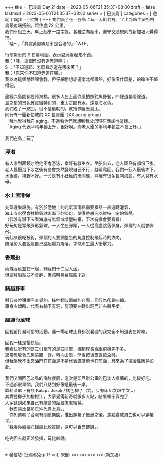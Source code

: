 +++
title = '巴淡島 Day 2'
date = 2023-05-06T21:35:37+08:00
draft = false
lastmod = 2023-05-06T21:35:37+08:00
series = ['巴淡島']
categories = ['遊記']
tags = ['批兔']
+++
我們買了在一座島上玩一天的行程。早上九點半要到列島最南端搭船，距住處 72 公里。<br>
我們車租三天，早上起來一路南飆。各種逆向超車，遵守交通規則的新加坡人覺得怕。<br>
「哇～」「其實黃虛線超車是合法的」「WTF」<br>
<br>
行前開車的 S 在看地圖，表示路況看起來不錯。<br>
我：「哇，這個有沒有過赤道啊？」<br>
S ：「不知道耶，怎麼看赤道在哪來著？」<br>
我：「原來你不知道赤道在哪。」<br>
我以為這個地理課會教，但仔細想想赤道南北都很熱，好像沒什麼差，的確並不值得記。<br>
<br>
途經六島間都是跨海橋，很多人在上面吹風拍照釣魚野餐，四線道變兩線道。<br>
島之間的景色確實蠻特別的，重山之間有水，還是海水色。<br>
我們晚了一點到，但不是最晚的，就搭快艇去島上。<br>
同行有一團新加坡的 XX 長青團（XX aging group）<br>
「我也覺得我在 aging。不過看他們就想到我父母現在應該也這樣。」<br>
「Aging 代表平均年齡上升，很好啊。真老人團的平均年齡並不會上升。」<br>
<br>
我們在島上玩了<br>
### 浮潛 
有人拿到面鏡才說他不會游泳，幸好有救生衣。坐船出去，老人團只有部份下水。<br>
老人慢慢泡下水之後有些會突然發現自己不行，趕緊爬回。我們一行人最後才下。<br>
水很濁，視野不好。一旁是有小丑魚的珊瑚礁，洞裡有很多長刺海膽，有人說有水母。
### 水上溜滑梯 
充氣遊樂設施。有別於陸地上的充氣溜滑梯需要機器一直運轉灌氣，<br>
海上有水壓會推擠氣球水面下的部份，使得整體可以維持一定的氣壓。<br>
（我沒有潛下去看海底有無錨或增壓結構，下次有機會要看看）<br>
好玩的是顆飛彈形氣球，一人坐在彈頭，一人從高處跳落彈身，彈頭的人就會彈飛。<br>
玩起來很吃技術，彈頭的人要調整坐的角度控制飛起時的方向，<br>
降落的人要說服自己跳起爆力降落，才能產生最大衝擊力。<br>
### 香蕉船 
兩條香蕉並在一起，夠我們十二個人坐。<br>
但這種船型並不會翻，應該叫臭豆腐船才對。<br>
### 騎越野車 
對我來說還蠻不直覺的，操控類似兩輪的介面，但行為卻是四輪。<br>
車身右傾時，代表右輪下有洞，龍頭要左轉出洞而非右轉平衡。<br>
### 踼迷你足球 
回程前打發時間的活動，連一場足球比賽都沒看過的我完全不知道我在幹嘛。<br>
<br>
回程一樣是搭快艇。<br>
我看快艇有的是三引擎有的是四引擎，控制桿長得跟飛機差不多。<br>
通常駕駛會先開前面一對，轉向出港，然後把後面直接全開。<br>
但我感覺不出來油門在前面是不是代表螺旋槳也在前面，想來為了操縱性應是如此。<br>
<br>
我們又開回巴淡島的海鮮餐廳，這次是印尼辦公室的巴淡人推薦的，比較好吃。<br>
不過都很早關，我們八點到好像是最後一桌。<br>
飲料菜單上有項 Kelapa Jeruk / 橘色椰子（對，只有印尼文跟中文…）<br>
其實是椰子加柳橙汁，大家覺得新奇就很多人點，結果椰子賣完了…<br>
大家講到如果自己有座島的話要怎麼經營。<br>
「我要讓比基尼正妹免費上島。」<br>
「你知道嗎？台灣有間遊樂園，推出穿裙子優惠之後，焦點變成男生也可以穿裙子。」<br>
「我看你直接花錢請比較實際，還可以自己篩選。」<br>
<br>
吃完回去就正常發揮，玩比較晚。<br>
<br>
--<br>
※ 發信站: 批踢踢兔(ptt2.cc), 來自: xxx.xxx.xxx.xxx (新加坡)<br>
